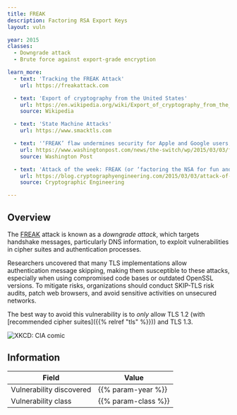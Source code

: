 ```yaml
---
title: FREAK
description: Factoring RSA Export Keys
layout: vuln

year: 2015
classes:
  - Downgrade attack
  - Brute force against export-grade encryption

learn_more:
  - text: 'Tracking the FREAK Attack'
    url: https://freakattack.com

  - text: 'Export of cryptography from the United States'
    url: https://en.wikipedia.org/wiki/Export_of_cryptography_from_the_United_States
    source: Wikipedia

  - text: 'State Machine Attacks'
    url: https://www.smacktls.com

  - text: '‘FREAK’ flaw undermines security for Apple and Google users, researchers discover'
    url: https://www.washingtonpost.com/news/the-switch/wp/2015/03/03/freak-flaw-undermines-security-for-apple-and-google-users-researchers-discover/
    source: Washington Post

  - text: 'Attack of the week: FREAK (or ‘factoring the NSA for fun and profit’)'
    url: https://blog.cryptographyengineering.com/2015/03/03/attack-of-week-freak-or-factoring-nsa/
    source: Cryptographic Engineering

---
```


## Overview

The [FREAK] attack is known as a _downgrade attack_, which targets handshake messages, particularly DNS information, to exploit vulnerabilities in cipher suites and authentication processes.

Researchers uncovered that many TLS implementations allow authentication message skipping, making them susceptible to these attacks, especially when using compromised code bases or outdated OpenSSL versions. To mitigate risks, organizations should conduct SKIP-TLS risk audits, patch web browsers, and avoid sensitive activities on unsecured networks.

The best way to avoid this vulnerability is to _only_ allow TLS 1.2 (with [recommended cipher suites]({{% relref "tls" %}})) and TLS 1.3.

![XKCD: CIA comic](https://imgs.xkcd.com/comics/cia.png)

## Information

| Field                    | Value               |
|--------------------------|---------------------|
| Vulnerability discovered | {{% param-year %}}  |
| Vulnerability class      | {{% param-class %}} |

[FREAK]: https://en.wikipedia.org/wiki/FREAK
